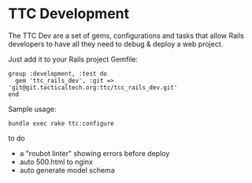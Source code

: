 # TTC Development

The TTC Dev are a set of gems, configurations and tasks that allow Rails developers to have all they need to debug & deploy a web project.

Just add it to your Rails project Gemfile:
```
group :development, :test do
  gem 'ttc_rails_dev', :git => 'git@git.tacticaltech.org:ttc/tcc_rails_dev.git'
end

```

Sample usage:
```
bundle exec rake ttc:configure
```

to do
  - a "roubot linter" showing errors before deploy
  - auto 500.html to nginx
  - auto generate model schema